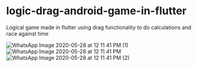 # logic-drag-android-game-in-flutter
Logical game made in flutter using drag functionality to do calculations and race against time

![WhatsApp Image 2020-05-28 at 12 11 41 PM (1)](https://user-images.githubusercontent.com/35618554/83173843-1a713780-a0df-11ea-97ec-d3a7484953df.jpeg)
![WhatsApp Image 2020-05-28 at 12 11 41 PM](https://user-images.githubusercontent.com/35618554/83173848-1ba26480-a0df-11ea-8529-88a24956b460.jpeg)
![WhatsApp Image 2020-05-28 at 12 11 41 PM (2)](https://user-images.githubusercontent.com/35618554/83173849-1c3afb00-a0df-11ea-92e7-4148c34e5842.jpeg)
